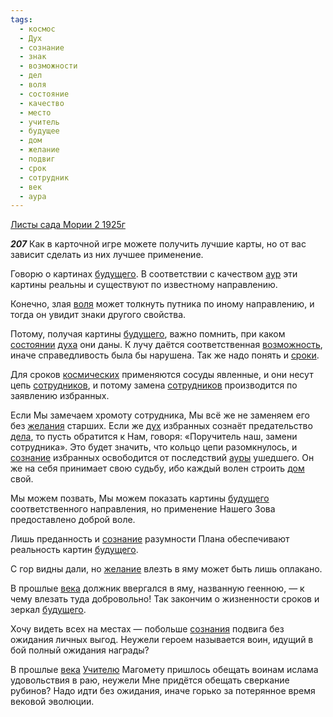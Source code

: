 ```yaml
---
tags:
  - космос
  - Дух
  - сознание
  - знак
  - возможности
  - дел
  - воля
  - состояние
  - качество
  - место
  - учитель
  - будущее
  - дом
  - желание
  - подвиг
  - срок
  - сотрудник
  - век
  - аура
---
```


[Листы сада Мории 2 1925г](/agni/1925)

___207___
Как в карточной игре можете получить лучшие карты, но от вас зависит сделать из них лучшее применение.   

Говорю о картинах [будущего](/tag/#будущее). В соответствии с качеством [аур](/tag/#аура) эти картины реальны и существуют по известному направлению.   

Конечно, злая [воля](/tag/#воля) может толкнуть путника по иному направлению, и тогда он увидит знаки другого свойства.   

Потому, получая картины [будущего](/tag/#будущее), важно помнить, при каком [состоянии](/tag/#состояние) [духа](/tag/#Дух) они даны. К лучу даётся соответственная [возможность](/tag/#возможности), иначе справедливость была бы нарушена. Так же надо понять и [сроки](/tag/#[срок](/tag/#срок)).   

Для сроков [космических](/tag/#космос) применяются сосуды явленные, и они несут цепь [сотрудников](/tag/#[сотрудник](/tag/#сотрудник)), и потому замена [сотрудников](/tag/#[сотрудник](/tag/#сотрудник)) производится по заявлению избранных.   

Если Мы замечаем хромоту сотрудника, Мы всё же не заменяем его без [желания](/tag/#[желание](/tag/#желание)) старших. Если же [дух](/tag/#Дух) избранных сознаёт предательство [дела](/tag/#дел), то пусть обратится к Нам, говоря: «Поручитель наш, замени сотрудника». Это будет значить, что кольцо цепи разомкнулось, и [сознание](/tag/#сознание) избранных освободится от последствий [ауры](/tag/#аура) ушедшего. Он же на себя принимает свою судьбу, ибо каждый волен строить [дом](/tag/#дом) свой.   

Мы можем позвать, Мы можем показать картины [будущего](/tag/#будущее) соответственного направления, но применение Нашего Зова предоставлено доброй воле.   

Лишь преданность и [сознание](/tag/#сознание) разумности Плана обеспечивают реальность картин [будущего](/tag/#будущее).   

С гор видны дали, но [желание](/tag/#желание) влезть в яму может быть лишь оплакано.   

В прошлые [века](/tag/#век) должник ввергался в яму, названную геенною, — к чему влезать туда добровольно! Так закончим о жизненности сроков и зеркал [будущего](/tag/#будущее).   

Хочу видеть всех на местах — побольше [сознания](/tag/#сознание) подвига без ожидания личных выгод. Неужели героем называется воин, идущий в бой полный ожидания награды?   

В прошлые [века](/tag/#век) [Учителю](/tag/#учитель) Магомету пришлось обещать воинам ислама удовольствия в раю, неужели Мне придётся обещать сверкание рубинов? Надо идти без ожидания, иначе горько за потерянное время вековой эволюции.   

